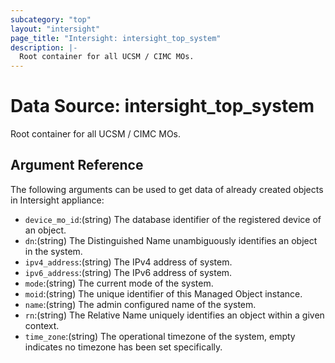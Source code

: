 ```yaml
---
subcategory: "top"
layout: "intersight"
page_title: "Intersight: intersight_top_system"
description: |-
  Root container for all UCSM / CIMC MOs.
---
```


# Data Source: intersight_top_system
Root container for all UCSM / CIMC MOs.
## Argument Reference
The following arguments can be used to get data of already created objects in Intersight appliance:
* `device_mo_id`:(string) The database identifier of the registered device of an object. 
* `dn`:(string) The Distinguished Name unambiguously identifies an object in the system. 
* `ipv4_address`:(string) The IPv4 address of system. 
* `ipv6_address`:(string) The IPv6 address of system. 
* `mode`:(string) The current mode of the system. 
* `moid`:(string) The unique identifier of this Managed Object instance. 
* `name`:(string) The admin configured name of the system. 
* `rn`:(string) The Relative Name uniquely identifies an object within a given context. 
* `time_zone`:(string) The operational timezone of the system, empty indicates no timezone has been set specifically. 
